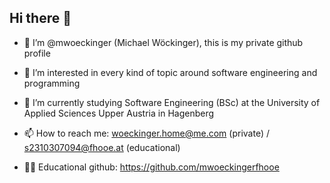 ## Hi there 👋

- 👋 I’m @mwoeckinger (Michael Wöckinger), this is my private github profile
- 👀 I’m interested in every kind of topic around software engineering and programming
- 🌱 I’m currently studying Software Engineering (BSc) at the University of Applied Sciences Upper Austria in Hagenberg

- 📫 How to reach me: woeckinger.home@me.com (private) / s2310307094@fhooe.at (educational) 
- 👨‍💻 Educational github: https://github.com/mwoeckingerfhooe
<!---
mwoeckingerfhooe/mwoeckingerfhooe is a ✨ special ✨ repository because its `README.md` (this file) appears on your GitHub profile.
You can click the Preview link to take a look at your changes.
--->


